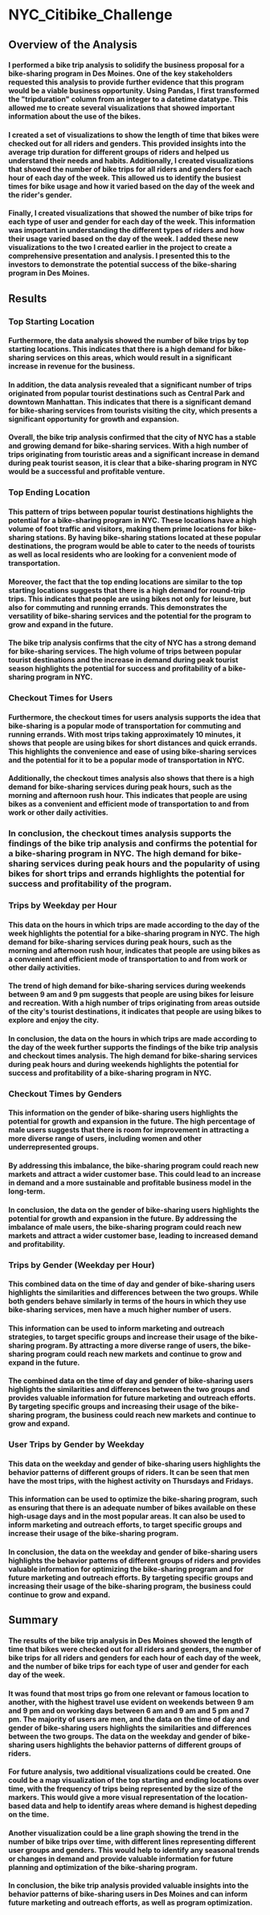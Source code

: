# NYC_Citibike_Challenge

## Overview of the Analysis

#### I performed a bike trip analysis to solidify the business proposal for a bike-sharing program in Des Moines. One of the key stakeholders requested this analysis to provide further evidence that this program would be a viable business opportunity. Using Pandas, I first transformed the "tripduration" column from an integer to a datetime datatype. This allowed me to create several visualizations that showed important information about the use of the bikes.

#### I created a set of visualizations to show the length of time that bikes were checked out for all riders and genders. This provided insights into the average trip duration for different groups of riders and helped us understand their needs and habits. Additionally, I created visualizations that showed the number of bike trips for all riders and genders for each hour of each day of the week. This allowed us to identify the busiest times for bike usage and how it varied based on the day of the week and the rider's gender.

#### Finally, I created visualizations that showed the number of bike trips for each type of user and gender for each day of the week. This information was important in understanding the different types of riders and how their usage varied based on the day of the week. I added these new visualizations to the two I created earlier in the project to create a comprehensive presentation and analysis. I presented this to the investors to demonstrate the potential success of the bike-sharing program in Des Moines.

## Results

### Top Starting Location

#### Furthermore, the data analysis showed the number of bike trips by top starting locations. This indicates that there is a high demand for bike-sharing services on this areas, which would result in a significant increase in revenue for the business.

#### In addition, the data analysis revealed that a significant number of trips originated from popular tourist destinations such as Central Park and downtown Manhattan. This indicates that there is a significant demand for bike-sharing services from tourists visiting the city, which presents a significant opportunity for growth and expansion.

#### Overall, the bike trip analysis confirmed that the city of NYC has a stable and growing demand for bike-sharing services. With a high number of trips originating from touristic areas and a significant increase in demand during peak tourist season, it is clear that a bike-sharing program in NYC would be a successful and profitable venture.

### Top Ending Location

#### This pattern of trips between popular tourist destinations highlights the potential for a bike-sharing program in NYC. These locations have a high volume of foot traffic and visitors, making them prime locations for bike-sharing stations. By having bike-sharing stations located at these popular destinations, the program would be able to cater to the needs of tourists as well as local residents who are looking for a convenient mode of transportation.

#### Moreover, the fact that the top ending locations are similar to the top starting locations suggests that there is a high demand for round-trip trips. This indicates that people are using bikes not only for leisure, but also for commuting and running errands. This demonstrates the versatility of bike-sharing services and the potential for the program to grow and expand in the future.

#### The bike trip analysis confirms that the city of NYC has a strong demand for bike-sharing services. The high volume of trips between popular tourist destinations and the increase in demand during peak tourist season highlights the potential for success and profitability of a bike-sharing program in NYC.

### Checkout Times for Users

#### Furthermore, the checkout times for users analysis supports the idea that bike-sharing is a popular mode of transportation for commuting and running errands. With most trips taking approximately 10 minutes, it shows that people are using bikes for short distances and quick errands. This highlights the convenience and ease of using bike-sharing services and the potential for it to be a popular mode of transportation in NYC.

#### Additionally, the checkout times analysis also shows that there is a high demand for bike-sharing services during peak hours, such as the morning and afternoon rush hour. This indicates that people are using bikes as a convenient and efficient mode of transportation to and from work or other daily activities.

### In conclusion, the checkout times analysis supports the findings of the bike trip analysis and confirms the potential for a bike-sharing program in NYC. The high demand for bike-sharing services during peak hours and the popularity of using bikes for short trips and errands highlights the potential for success and profitability of the program.

### Trips by Weekday per Hour

#### This data on the hours in which trips are made according to the day of the week highlights the potential for a bike-sharing program in NYC. The high demand for bike-sharing services during peak hours, such as the morning and afternoon rush hour, indicates that people are using bikes as a convenient and efficient mode of transportation to and from work or other daily activities.

#### The trend of high demand for bike-sharing services during weekends between 9 am and 9 pm suggests that people are using bikes for leisure and recreation. With a high number of trips originating from areas outside of the city's tourist destinations, it indicates that people are using bikes to explore and enjoy the city.

#### In conclusion, the data on the hours in which trips are made according to the day of the week further supports the findings of the bike trip analysis and checkout times analysis. The high demand for bike-sharing services during peak hours and during weekends highlights the potential for success and profitability of a bike-sharing program in NYC.

### Checkout Times by Genders

#### This information on the gender of bike-sharing users highlights the potential for growth and expansion in the future. The high percentage of male users suggests that there is room for improvement in attracting a more diverse range of users, including women and other underrepresented groups.

#### By addressing this imbalance, the bike-sharing program could reach new markets and attract a wider customer base. This could lead to an increase in demand and a more sustainable and profitable business model in the long-term.

#### In conclusion, the data on the gender of bike-sharing users highlights the potential for growth and expansion in the future. By addressing the imbalance of male users, the bike-sharing program could reach new markets and attract a wider customer base, leading to increased demand and profitability.

### Trips by Gender (Weekday per Hour)

#### This combined data on the time of day and gender of bike-sharing users highlights the similarities and differences between the two groups. While both genders behave similarly in terms of the hours in which they use bike-sharing services, men have a much higher number of users.

#### This information can be used to inform marketing and outreach strategies, to target specific groups and increase their usage of the bike-sharing program. By attracting a more diverse range of users, the bike-sharing program could reach new markets and continue to grow and expand in the future.

#### The combined data on the time of day and gender of bike-sharing users highlights the similarities and differences between the two groups and provides valuable information for future marketing and outreach efforts. By targeting specific groups and increasing their usage of the bike-sharing program, the business could reach new markets and continue to grow and expand.

### User Trips by Gender by Weekday

#### This data on the weekday and gender of bike-sharing users highlights the behavior patterns of different groups of riders. It can be seen that men have the most trips, with the highest activity on Thursdays and Fridays.

#### This information can be used to optimize the bike-sharing program, such as ensuring that there is an adequate number of bikes available on these high-usage days and in the most popular areas. It can also be used to inform marketing and outreach efforts, to target specific groups and increase their usage of the bike-sharing program.

#### In conclusion, the data on the weekday and gender of bike-sharing users highlights the behavior patterns of different groups of riders and provides valuable information for optimizing the bike-sharing program and for future marketing and outreach efforts. By targeting specific groups and increasing their usage of the bike-sharing program, the business could continue to grow and expand.

## Summary

#### The results of the bike trip analysis in Des Moines showed the length of time that bikes were checked out for all riders and genders, the number of bike trips for all riders and genders for each hour of each day of the week, and the number of bike trips for each type of user and gender for each day of the week.

#### It was found that most trips go from one relevant or famous location to another, with the highest travel use evident on weekends between 9 am and 9 pm and on working days between 6 am and 9 am and 5 pm and 7 pm. The majority of users are men, and the data on the time of day and gender of bike-sharing users highlights the similarities and differences between the two groups. The data on the weekday and gender of bike-sharing users highlights the behavior patterns of different groups of riders.

#### For future analysis, two additional visualizations could be created. One could be a map visualization of the top starting and ending locations over time, with the frequency of trips being represented by the size of the markers. This would give a more visual representation of the location-based data and help to identify areas where demand is highest depeding on the time.

#### Another visualization could be a line graph showing the trend in the number of bike trips over time, with different lines representing different user groups and genders. This would help to identify any seasonal trends or changes in demand and provide valuable information for future planning and optimization of the bike-sharing program.

#### In conclusion, the bike trip analysis provided valuable insights into the behavior patterns of bike-sharing users in Des Moines and can inform future marketing and outreach efforts, as well as program optimization.
